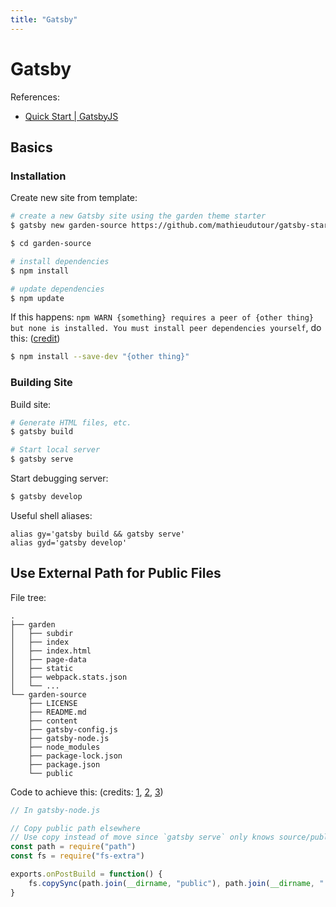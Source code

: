 ```yaml
---
title: "Gatsby"
---
```


# Gatsby

References:

- [Quick Start | GatsbyJS](https://www.gatsbyjs.org/docs/quick-start/)

## Basics

### Installation

Create new site from template:

```bash
# create a new Gatsby site using the garden theme starter
$ gatsby new garden-source https://github.com/mathieudutour/gatsby-starter-digital-garden

$ cd garden-source

# install dependencies
$ npm install

# update dependencies
$ npm update
```

If this happens: `npm WARN {something} requires a peer of {other thing} but none is installed. You must install peer dependencies yourself`, do this: \([credit]()\)

```bash
$ npm install --save-dev "{other thing}"
```

### Building Site

Build site:

```bash
# Generate HTML files, etc.
$ gatsby build

# Start local server
$ gatsby serve
```

Start debugging server:

```bash
$ gatsby develop
```

Useful shell aliases:

```text
alias gy='gatsby build && gatsby serve'
alias gyd='gatsby develop'
```

## Use External Path for Public Files

File tree:

```text
.
├── garden
│   ├── subdir
│   ├── index
│   ├── index.html
│   ├── page-data
│   ├── static
│   ├── webpack.stats.json
│   └── ...
└── garden-source
    ├── LICENSE
    ├── README.md
    ├── content
    ├── gatsby-config.js
    ├── gatsby-node.js
    ├── node_modules
    ├── package-lock.json
    ├── package.json
    └── public
```

Code to achieve this: \(credits: [1](https://github.com/gatsbyjs/gatsby/issues/14703#issuecomment-501916998), [2](https://github.com/gatsbyjs/gatsby/issues/18975#issuecomment-591403950), [3](https://github.com/gatsbyjs/gatsby/issues/18975#issuecomment-607329178)\)

```js
// In gatsby-node.js

// Copy public path elsewhere
// Use copy instead of move since `gatsby serve` only knows source/public
const path = require("path")
const fs = require("fs-extra")

exports.onPostBuild = function() {
    fs.copySync(path.join(__dirname, "public"), path.join(__dirname, "../garden"),{ overwrite: true })
}
```
